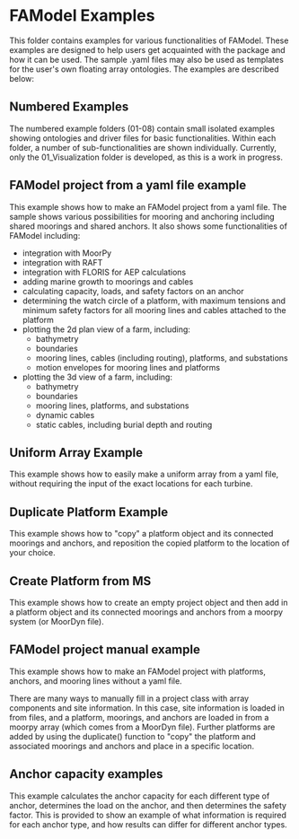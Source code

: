 # FAModel Examples

This folder contains examples for various functionalities of FAModel.
These examples are designed to help users get acquainted with the package and how it can be used.
The sample .yaml files may also be used as templates for the user's own floating array ontologies.
The examples are described below:

## Numbered Examples

The numbered example folders (01-08) contain small isolated examples showing ontologies and driver files for basic functionalities. Within each folder, a number of sub-functionalities are shown individually. Currently, only the 01_Visualization folder is developed, as this is a work in progress. 

## FAModel project from a yaml file example
This example shows how to make an FAModel project from a yaml file. The sample shows various possibilities for mooring and anchoring including shared moorings and shared anchors. It also shows some functionalities of FAModel including:
- integration with MoorPy
- integration with RAFT
- integration with FLORIS for AEP calculations
- adding marine growth to moorings and cables
- calculating capacity, loads, and safety factors on an anchor
- determining the watch circle of a platform, with maximum tensions and minimum safety factors for all mooring lines and cables attached to the platform
- plotting the 2d plan view of a farm, including: 
    - bathymetry
    - boundaries 
    - mooring lines, cables (including routing), platforms, and substations
    - motion envelopes for mooring lines and platforms
- plotting the 3d view of a farm, including: 
    - bathymetry
    - boundaries
    - mooring lines, platforms, and substations
    - dynamic cables
    - static cables, including burial depth and routing


## Uniform Array Example
This example shows how to easily make a uniform array from a yaml file, without requiring the input of the exact locations for each turbine. 

## Duplicate Platform Example
This example shows how to "copy" a platform object and its connected moorings and anchors, and reposition the copied platform to the location of your choice.

## Create Platform from MS
This example shows how to create an empty project object and then add in a platform object and its connected moorings and anchors from a moorpy system (or MoorDyn file).

## FAModel project manual example
This example shows how to make an FAModel project with platforms, anchors, and mooring lines without a yaml file. 

There are many ways to manually fill in a project class with array components and site information.
In this case, site information is loaded in from files, and a platform, moorings, and anchors are loaded in from a moorpy array (which comes from a MoorDyn file). Further platforms are added by using the duplicate() function to "copy" the platform and associated moorings and anchors and place in a specific location.

## Anchor capacity examples
This example calculates the anchor capacity for each different type of anchor, determines the load on the anchor, and then determines the safety factor. 
This is provided to show an example of what information is required for each anchor type, and how results can differ for different anchor types.